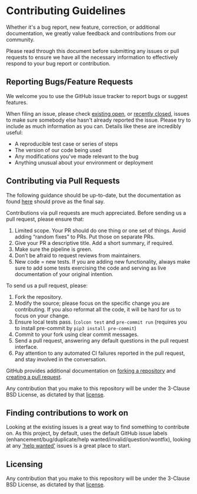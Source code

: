 # Contributing Guidelines
Whether it's a bug report, new feature, correction, or additional
documentation, we greatly value feedback and contributions from our community.

Please read through this document before submitting any issues or pull requests to ensure we have all the necessary
information to effectively respond to your bug report or contribution.


## Reporting Bugs/Feature Requests
We welcome you to use the GitHub issue tracker to report bugs or suggest features.

When filing an issue, please check [existing open][issues], or [recently closed][closed-issues], issues to make sure
 somebody else hasn't already reported the issue.
Please try to include as much information as you can. Details like these are incredibly useful:

* A reproducible test case or series of steps
* The version of our code being used
* Any modifications you've made relevant to the bug
* Anything unusual about your environment or deployment


## Contributing via Pull Requests
The following guidance should be up-to-date, but the documentation as found [here](https://control.ros.org/master/doc/contributing/contributing.html#pull-requests) should prove as the final say.

Contributions via pull requests are much appreciated.
Before sending us a pull request, please ensure that:

1. Limited scope. Your PR should do one thing or one set of things. Avoid adding “random fixes” to PRs. Put those on separate PRs.
2. Give your PR a descriptive title. Add a short summary, if required.
3. Make sure the pipeline is green.
4. Don’t be afraid to request reviews from maintainers.
5. New code = new tests. If you are adding new functionality, always make sure to add some tests exercising the code and serving as live documentation of your original intention.

To send us a pull request, please:

1. Fork the repository.
2. Modify the source; please focus on the specific change you are contributing.
  If you also reformat all the code, it will be hard for us to focus on your change.
3. Ensure local tests pass. (`colcon test` and `pre-commit run` (requires you to install pre-commit by `pip3 install pre-commit`)
4. Commit to your fork using clear commit messages.
5. Send a pull request, answering any default questions in the pull request interface.
6. Pay attention to any automated CI failures reported in the pull request, and stay involved in the conversation.

GitHub provides additional documentation on [forking a repository](https://help.github.com/articles/fork-a-repo/) and
[creating a pull request](https://help.github.com/articles/creating-a-pull-request/).

Any contribution that you make to this repository will be under the 3-Clause BSD License, as dictated by that [license](https://opensource.org/licenses/BSD-3-Clause).


## Finding contributions to work on
Looking at the existing issues is a great way to find something to contribute on.
As this project, by default, uses the default GitHub issue labels
  (enhancement/bug/duplicate/help wanted/invalid/question/wontfix), looking at any ['help wanted'][help-wanted] issues
  is a great place to start.

## Licensing
Any contribution that you make to this repository will
be under the 3-Clause BSD License, as dictated by that
[license](https://opensource.org/licenses/BSD-3-Clause).

[issues]: https://github.com/ros-controls/realtime_tools/issues
[closed-issues]: https://github.com/ros-controls/realtime_tools/issues?utf8=%E2%9C%93&q=is%3Aissue%20is%3Aclosed%20
[help-wanted]: https://github.com/ros-controls/realtime_tools/issues?q=is%3Aopen+is%3Aissue+label%3A%22help+wanted%22
